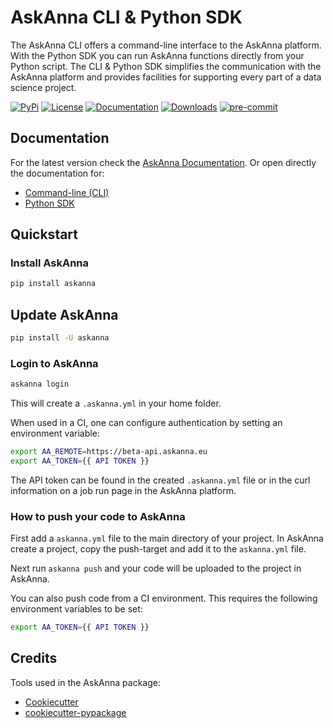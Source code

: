 # AskAnna CLI & Python SDK

The AskAnna CLI offers a command-line interface to the AskAnna platform. With the Python SDK
you can run AskAnna functions directly from your Python script. The CLI & Python SDK
simplifies the communication with the AskAnna platform and provides facilities
for supporting every part of a data science project.

[![PyPi](https://img.shields.io/pypi/v/askanna.svg)](https://pypi.org/project/askanna/)
[![License](https://img.shields.io/badge/License-BSD_3--Clause-brightgreen.svg)](https://gitlab.com/askanna/askanna-python/-/blob/master/LICENSE)
[![Documentation](https://img.shields.io/badge/docs-latest-success.svg)](https://docs.askanna.io/)
[![Downloads](https://pepy.tech/badge/askanna)](https://pepy.tech/project/askanna)
[![pre-commit](https://img.shields.io/badge/pre--commit-enabled-brightgreen?logo=pre-commit&logoColor=white)](https://github.com/pre-commit/pre-commit)

## Documentation

For the latest version check the
[AskAnna Documentation](https://docs.askanna.io/). Or open directly the documentation for:

* [Command-line (CLI)](https://docs.askanna.io/cli/)
* [Python SDK](https://docs.askanna.io/python-sdk/)

## Quickstart

### Install AskAnna

```bash
pip install askanna
```

## Update AskAnna

```bash
pip install -U askanna
```

### Login to AskAnna

```bash
askanna login
```

This will create a `.askanna.yml` in your home folder.

When used in a CI, one can configure authentication by setting an environment
variable:

```bash
export AA_REMOTE=https://beta-api.askanna.eu
export AA_TOKEN={{ API TOKEN }}
```

The API token can be found in the created `.askanna.yml` file or in the
curl information on a job run page in the AskAnna platform.

### How to push your code to AskAnna

First add a `askanna.yml` file to the main directory of your project. In
AskAnna create a project, copy the push-target and add it to the `askanna.yml`
file.

Next run `askanna push` and your code will be uploaded to the project in
AskAnna.

You can also push code from a CI environment. This requires the following
environment variables to be set:

```bash
export AA_TOKEN={{ API TOKEN }}
```

## Credits

Tools used in the AskAnna package:

* [Cookiecutter](https://github.com/audreyr/cookiecutter)
* [cookiecutter-pypackage](https://github.com/audreyr/cookiecutter-pypackage)
